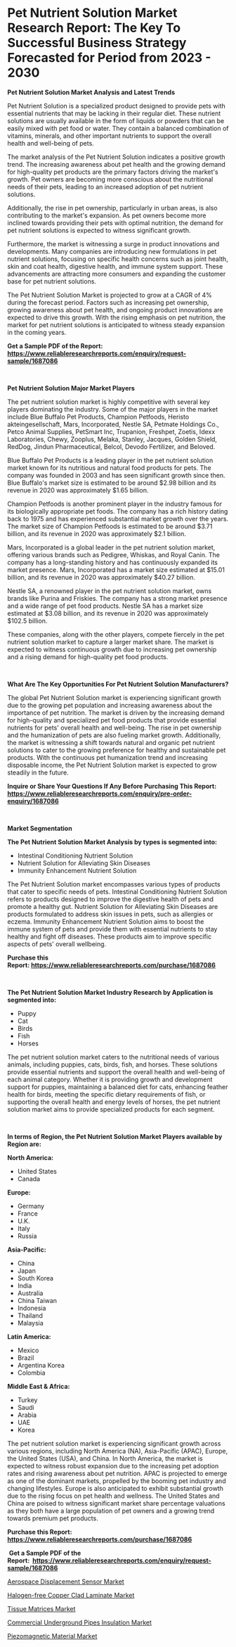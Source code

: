 <p><h1>Pet Nutrient Solution Market Research Report: The Key To Successful Business Strategy Forecasted for Period from 2023 - 2030</h1></p><p><strong>Pet Nutrient Solution Market Analysis and Latest Trends</strong></p>
<p><p>Pet Nutrient Solution is a specialized product designed to provide pets with essential nutrients that may be lacking in their regular diet. These nutrient solutions are usually available in the form of liquids or powders that can be easily mixed with pet food or water. They contain a balanced combination of vitamins, minerals, and other important nutrients to support the overall health and well-being of pets.</p><p>The market analysis of the Pet Nutrient Solution indicates a positive growth trend. The increasing awareness about pet health and the growing demand for high-quality pet products are the primary factors driving the market's growth. Pet owners are becoming more conscious about the nutritional needs of their pets, leading to an increased adoption of pet nutrient solutions.</p><p>Additionally, the rise in pet ownership, particularly in urban areas, is also contributing to the market's expansion. As pet owners become more inclined towards providing their pets with optimal nutrition, the demand for pet nutrient solutions is expected to witness significant growth.</p><p>Furthermore, the market is witnessing a surge in product innovations and developments. Many companies are introducing new formulations in pet nutrient solutions, focusing on specific health concerns such as joint health, skin and coat health, digestive health, and immune system support. These advancements are attracting more consumers and expanding the customer base for pet nutrient solutions.</p><p>The Pet Nutrient Solution Market is projected to grow at a CAGR of 4% during the forecast period. Factors such as increasing pet ownership, growing awareness about pet health, and ongoing product innovations are expected to drive this growth. With the rising emphasis on pet nutrition, the market for pet nutrient solutions is anticipated to witness steady expansion in the coming years.</p></p>
<p><strong>Get a Sample PDF of the Report:&nbsp; <a href="https://www.reliableresearchreports.com/enquiry/request-sample/1687086">https://www.reliableresearchreports.com/enquiry/request-sample/1687086</a></strong></p>
<p>&nbsp;</p>
<p><strong>Pet Nutrient Solution Major Market Players</strong></p>
<p><p>The pet nutrient solution market is highly competitive with several key players dominating the industry. Some of the major players in the market include Blue Buffalo Pet Products, Champion Petfoods, Heristo akteingesellschaft, Mars, Incorporated, Nestle SA, Petmate Holdings Co., Petco Animal Supplies, PetSmart Inc, Trupanion, Freshpet, Zoetis, Idexx Laboratories, Chewy, Zooplus, Melaka, Stanley, Jacques, Golden Shield, RedDog, Jindun Pharmaceutical, Belcol, Devodo Fertilizer, and Beloved.</p><p>Blue Buffalo Pet Products is a leading player in the pet nutrient solution market known for its nutritious and natural food products for pets. The company was founded in 2003 and has seen significant growth since then. Blue Buffalo's market size is estimated to be around $2.98 billion and its revenue in 2020 was approximately $1.65 billion.</p><p>Champion Petfoods is another prominent player in the industry famous for its biologically appropriate pet foods. The company has a rich history dating back to 1975 and has experienced substantial market growth over the years. The market size of Champion Petfoods is estimated to be around $3.71 billion, and its revenue in 2020 was approximately $2.1 billion.</p><p>Mars, Incorporated is a global leader in the pet nutrient solution market, offering various brands such as Pedigree, Whiskas, and Royal Canin. The company has a long-standing history and has continuously expanded its market presence. Mars, Incorporated has a market size estimated at $15.01 billion, and its revenue in 2020 was approximately $40.27 billion.</p><p>Nestle SA, a renowned player in the pet nutrient solution market, owns brands like Purina and Friskies. The company has a strong market presence and a wide range of pet food products. Nestle SA has a market size estimated at $3.08 billion, and its revenue in 2020 was approximately $102.5 billion.</p><p>These companies, along with the other players, compete fiercely in the pet nutrient solution market to capture a larger market share. The market is expected to witness continuous growth due to increasing pet ownership and a rising demand for high-quality pet food products.</p></p>
<p>&nbsp;</p>
<p><strong>What Are The Key Opportunities For Pet Nutrient Solution Manufacturers?</strong></p>
<p><p>The global Pet Nutrient Solution market is experiencing significant growth due to the growing pet population and increasing awareness about the importance of pet nutrition. The market is driven by the increasing demand for high-quality and specialized pet food products that provide essential nutrients for pets' overall health and well-being. The rise in pet ownership and the humanization of pets are also fueling market growth. Additionally, the market is witnessing a shift towards natural and organic pet nutrient solutions to cater to the growing preference for healthy and sustainable pet products. With the continuous pet humanization trend and increasing disposable income, the Pet Nutrient Solution market is expected to grow steadily in the future.</p></p>
<p><strong>Inquire or Share Your Questions If Any Before Purchasing This Report: <a href="https://www.reliableresearchreports.com/enquiry/pre-order-enquiry/1687086">https://www.reliableresearchreports.com/enquiry/pre-order-enquiry/1687086</a></strong></p>
<p>&nbsp;</p>
<p><strong>Market Segmentation</strong></p>
<p><strong>The Pet Nutrient Solution Market Analysis by types is segmented into:</strong></p>
<p><ul><li>Intestinal Conditioning Nutrient Solution</li><li>Nutrient Solution for Alleviating Skin Diseases</li><li>Immunity Enhancement Nutrient Solution</li></ul></p>
<p><p>The Pet Nutrient Solution market encompasses various types of products that cater to specific needs of pets. Intestinal Conditioning Nutrient Solution refers to products designed to improve the digestive health of pets and promote a healthy gut. Nutrient Solution for Alleviating Skin Diseases are products formulated to address skin issues in pets, such as allergies or eczema. Immunity Enhancement Nutrient Solution aims to boost the immune system of pets and provide them with essential nutrients to stay healthy and fight off diseases. These products aim to improve specific aspects of pets' overall wellbeing.</p></p>
<p><strong>Purchase this Report:&nbsp;<a href="https://www.reliableresearchreports.com/purchase/1687086">https://www.reliableresearchreports.com/purchase/1687086</a></strong></p>
<p>&nbsp;</p>
<p><strong>The Pet Nutrient Solution Market Industry Research by Application is segmented into:</strong></p>
<p><ul><li>Puppy</li><li>Cat</li><li>Birds</li><li>Fish</li><li>Horses</li></ul></p>
<p><p>The pet nutrient solution market caters to the nutritional needs of various animals, including puppies, cats, birds, fish, and horses. These solutions provide essential nutrients and support the overall health and well-being of each animal category. Whether it is providing growth and development support for puppies, maintaining a balanced diet for cats, enhancing feather health for birds, meeting the specific dietary requirements of fish, or supporting the overall health and energy levels of horses, the pet nutrient solution market aims to provide specialized products for each segment.</p></p>
<p>&nbsp;</p>
<p><strong>In terms of Region, the Pet Nutrient Solution Market Players available by Region are:</strong></p>
<p>
    <p> <strong> North America: </strong>
        <ul>
            <li>United States</li>
            <li>Canada</li>
        </ul>
        </p> 
    <p> <strong> Europe: </strong>
        <ul>
            <li>Germany</li>
            <li>France</li>
            <li>U.K.</li>
            <li>Italy</li>
            <li>Russia</li>
        </ul>
        </p> 
    <p> <strong> Asia-Pacific: </strong>
        <ul>
            <li>China</li>
            <li>Japan</li>
            <li>South Korea</li>
            <li>India</li>
            <li>Australia</li>
            <li>China Taiwan</li>
            <li>Indonesia</li>
            <li>Thailand</li>
            <li>Malaysia</li>
        </ul>
        </p> 
    <p> <strong> Latin America: </strong>
        <ul>
            <li>Mexico</li>
            <li>Brazil</li>
            <li>Argentina Korea</li>
            <li>Colombia</li>
        </ul>
        </p> 
    <p> <strong> Middle East & Africa: </strong>
        <ul>
            <li>Turkey</li>
            <li>Saudi</li>
            <li>Arabia</li>
            <li>UAE</li>
            <li>Korea</li>
        </ul>
    </p>
    </p>
<p><p>The pet nutrient solution market is experiencing significant growth across various regions, including North America (NA), Asia-Pacific (APAC), Europe, the United States (USA), and China. In North America, the market is expected to witness robust expansion due to the increasing pet adoption rates and rising awareness about pet nutrition. APAC is projected to emerge as one of the dominant markets, propelled by the booming pet industry and changing lifestyles. Europe is also anticipated to exhibit substantial growth due to the rising focus on pet health and wellness. The United States and China are poised to witness significant market share percentage valuations as they both have a large population of pet owners and a growing trend towards premium pet products.</p></p>
<p><strong>Purchase this Report: <a href="https://www.reliableresearchreports.com/purchase/1687086">https://www.reliableresearchreports.com/purchase/1687086</a></strong></p>
<p>&nbsp;<strong>Get a Sample PDF of the Report:&nbsp;&nbsp;<a href="https://www.reliableresearchreports.com/enquiry/request-sample/1687086">https://www.reliableresearchreports.com/enquiry/request-sample/1687086</a></strong></p>
<p><strong></strong></p>
<p><p><a href="https://www.linkedin.com/pulse/aerospace-displacement-sensor-market-size-share-global/">Aerospace Displacement Sensor Market</a></p><p><a href="https://medium.com/@stefanokon1939/halogen-free-copper-clad-laminate-market-size-market-outlook-and-market-forecast-2023-to-2030-3b0ad6764e1c">Halogen-free Copper Clad Laminate Market</a></p><p><a href="https://www.linkedin.com/pulse/tissue-matrices-market-insights-players-forecast-till-2030/">Tissue Matrices Market</a></p><p><a href="https://medium.com/@elenaglover2023/commercial-underground-pipes-insulation-market-research-report-its-history-and-forecast-2023-to-07343e30e018">Commercial Underground Pipes Insulation Market</a></p><p><a href="https://www.linkedin.com/pulse/piezomagnetic-material-market-insights-players-forecast-till/">Piezomagnetic Material Market</a></p></p>